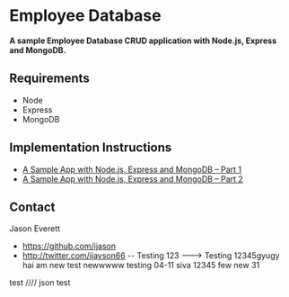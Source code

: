 Employee Database
=====================

**A sample Employee Database CRUD application with Node.js, Express and MongoDB.**

## Requirements

* Node
* Express
* MongoDB

## Implementation Instructions

* [A Sample App with Node.js, Express and MongoDB – Part 1](http://blog.ijasoneverett.com/2013/03/a-sample-app-with-node-js-express-and-mongodb-part-1/)
* [A Sample App with Node.js, Express and MongoDB – Part 2](http://blog.ijasoneverett.com/2013/04/a-sample-app-with-node-js-express-and-mongodb-part-2/)

## Contact

Jason Everett

- https://github.com/ijason
- http://twitter.com/ijayson66
-- Testing 123
---> Testing 12345gyugy
hai am new test
newwwww
testing 04-11
siva 12345
few
new
31

test
////
json
test

